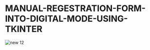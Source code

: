 # MANUAL-REGESTRATION-FORM-INTO-DIGITAL-MODE-USING-TKINTER



![new 12](https://user-images.githubusercontent.com/90713809/205027316-324471e1-2e11-45fd-8541-a1bb0262c3c3.png)
